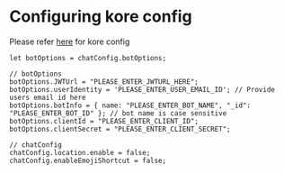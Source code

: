 # Configuring kore config

Please refer [here](../../../src/components/chatwindow/config/kore-config.ts) for kore config

```
let botOptions = chatConfig.botOptions;

// botOptions
botOptions.JWTUrl = "PLEASE_ENTER_JWTURL_HERE"; 
botOptions.userIdentity = 'PLEASE_ENTER_USER_EMAIL_ID'; // Provide users email id here
botOptions.botInfo = { name: "PLEASE_ENTER_BOT_NAME", "_id": "PLEASE_ENTER_BOT_ID" }; // bot name is case sensitive
botOptions.clientId = "PLEASE_ENTER_CLIENT_ID";
botOptions.clientSecret = "PLEASE_ENTER_CLIENT_SECRET";

// chatConfig
chatConfig.location.enable = false;
chatConfig.enableEmojiShortcut = false;
```
